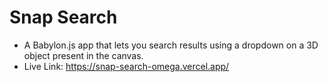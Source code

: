 # Snap Search
- A Babylon.js app that lets you search results using a dropdown on a 3D object present in the canvas.
- Live Link: https://snap-search-omega.vercel.app/
